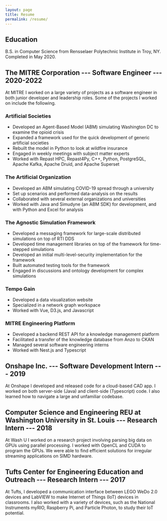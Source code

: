```yaml
---
layout: page
title: Resume
permalink: /resume/
---
```


## Education
B.S. in Computer Science from Rensselaer Polytechnic Institute in Troy, NY. Completed in May 2020.

## The MITRE Corporation --- Software Engineer --- 2020-2022
At MITRE I worked on a large variety of projects as a software engineer in both junior developer and leadership roles. Some of the projects I worked on include the following.

### Artificial Societies
- Developed an Agent-Based Model (ABM) simulating Washington DC to examine the opioid crisis
- Expanded a framework used for the quick development of generic artificial societies
- Rebuilt the model in Python to look at wildfire insurance
- Engaged in weekly meetings with subject matter experts
- Worked with Repast HPC, Repast4Py, C++, Python, PostgreSQL, Apache Kafka, Apache Druid, and Apache Superset

### The Artificial Organization
- Developed an ABM simulating COVID-19 spread through a university
- Set up scenarios and performed data-analysis on the results
- Collaborated with several external organizations and universities
- Worked with Java and Simudyne (an ABM SDK) for development, and with Python and Excel for analysis

### The Agnostic Simulation Framework
- Developed a messaging framework for large-scale distributed simulations on top of RTI DDS
- Developed time management libraries on top of the framework for time-stepped simulations
- Developed an initial multi-level-security implementation for the framework
- Built automated testing tools for the framework
- Engaged in discussions and ontology development for complex simulations

### Tempo Gain
- Developed a data visualization website
- Specialized in a network graph workspace
- Worked with Vue, D3.js, and Javascript

### MITRE Engineering Platform
- Developed a backend REST API for a knowledge management platform
- Facilitated a transfer of the knowledge database from Anzo to CKAN
- Managed several software engineering interns
- Worked with Nest.js and Typescript


## Onshape Inc. --- Software Development Intern --- 2019
At Onshape I developed and released code for a cloud-based CAD app. I worked on both server-side (Java) and client-side (Typescript) code. I also learned how to navigate a large and unfamiliar codebase.

## Computer Science and Engineering REU at Washington University in St. Louis --- Research Intern --- 2018
At Wash U I worked on a research project involving parsing big data on GPUs using parallel processing. I worked with OpenCL and CUDA to program the GPUs. We were able to find efficient solutions for irregular streaming applications on SIMD hardware.

## Tufts Center for Engineering Education and Outreach --- Research Intern --- 2017
At Tufts, I developed a communication interface between LEGO WeDo 2.0 devices and LabVIEW to make Internet of Things (IoT) devices in classrooms. I also worked with a variety of devices, such as the National Instruments myRIO, Raspberry Pi, and Particle Photon, to study their IoT potential.